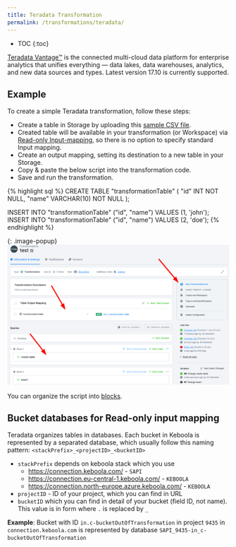 ```yaml
---
title: Teradata Transformation
permalink: /transformations/teradata/
---
```


* TOC
{:toc}

[Teradata Vantage™](https://www.teradata.com/) is the connected multi-cloud data platform for enterprise analytics that unifies everything — data lakes, data warehouses, analytics, and new data sources and types. Latest version 17.10 is currently supported.

## Example
To create a simple Teradata transformation, follow these steps:

- Create a table in Storage by uploading this [sample CSV file](/transformations/source.csv).
- Created table will be available in your transformation (or Workspace) via [Read-only Input-mapping](/transformations/#read-only-input-mapping), so there is no option to specify standard Input mapping.
- Create an output mapping, setting its destination to a new table in your Storage.
- Copy & paste the below script into the transformation code.
- Save and run the transformation.

{% highlight sql %}
CREATE TABLE "transformationTable" (
"id" INT NOT NULL,
"name" VARCHAR(10) NOT NULL
);

INSERT INTO "transformationTable" ("id", "name") VALUES (1, 'john');
INSERT INTO "transformationTable" ("id", "name") VALUES (2, 'doe');
{% endhighlight %}

{: .image-popup}
![Screenshot - Sample Transformation](/transformations/teradata/sample-transformation.png)

You can organize the script into [blocks](/transformations/#writing-scripts).

## Bucket databases for Read-only input mapping

Teradata organizes tables in databases. Each bucket in Keboola is represented by a separated database, which usually follow this naming pattern: `<stackPrefix>_<projectID>_<bucketID>`
- `stackPrefix` depends on keboola stack which you use
  - https://connection.keboola.com/ - `SAPI`
  - https://connection.eu-central-1.keboola.com/ - `KEBOOLA`
  - https://connection.north-europe.azure.keboola.com/ - `KEBOOLA`
- `projectID` - ID of your project, which you can find in URL
- `bucketID` which you can find in detail of your bucket (field ID, not name). This value is in form where `.` is replaced by `_` 

**Example**:
Bucket with ID `in.c-bucketOutOfTransformation` in project `9435` in `connection.keboola.com` is represented by database `SAPI_9435-in_c-bucketOutOfTransformation`
